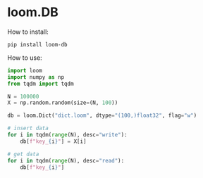 loom.DB
=======

How to install:

```
pip install loom-db
```

How to use:

```python
import loom
import numpy as np
from tqdm import tqdm

N = 100000
X = np.random.random(size=(N, 100))

db = loom.Dict("dict.loom", dtype="(100,)float32", flag="w")

# insert data
for i in tqdm(range(N), desc="write"):
    db[f"key_{i}"] = X[i]

# get data
for i in tqdm(range(N), desc="read"):
    db[f"key_{i}"]
```
